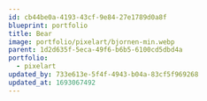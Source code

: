 ```yaml
---
id: cb44be0a-4193-43cf-9e84-27e1789d0a8f
blueprint: portfolio
title: Bear
image: portfolio/pixelart/bjornen-min.webp
parent: 1d2d635f-5eca-49f6-b6b5-6100cd5dbd4a
portfolio:
  - pixelart
updated_by: 733e613e-5f4f-4943-b04a-83cf5f969268
updated_at: 1693067492
---
```

